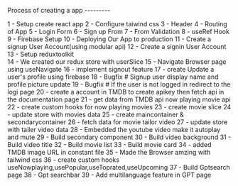 
Process of creating a app ---------

1 - Setup create react app
2 - Configure taiwind css
3 - Header
4 - Routing of App
5 - Login Form
6 - Sign up From
7 - From Validation
8 - useRef Hook
9 - Firebase Setup
10 - Deploying Our App to production 
11 - Create a signup User Account(using modular api)
12 - Create a signin User Account
13 - Setup reduxtoolkit  
14 - We created our redux store with userSlice
15 - Navigate Browser page using useNavigate
16 - implement signout feature
17 - create Update a user's profile using firebase
18 - Bugfix # Signup user display name and profile picture update
19 - Bugfix # If the user is not logged in redirect to the logi page
20 - create a account in TMDB to create apikey then fetch api in the documentation page
21 - get data from TMDB api now playing movie api
22 - create custom hooks for now playing movies
23 - create movie slice
24 - update store with movies data
25 - create maincontainer & secondarycontainer
26 - fetch data for movie tailor video
27 - update store with tailer video data
28 - Embedded the youtube video make it autoplay and mute
29 - Build secondary component 
30 - Build video background 
31 - Build video title
32 - Build movie list
33 - Build movie card
34 - added TMDB image URL in constant file
35 - Made the Browser amzing with tailwind css
36 - create custom hooks useNowplaying,usePopular,useToprated,useUpcoming
37 - Build Gptsearch page
38 - Gpt searchbar
39 - Add multilanguage feature in GPT page

